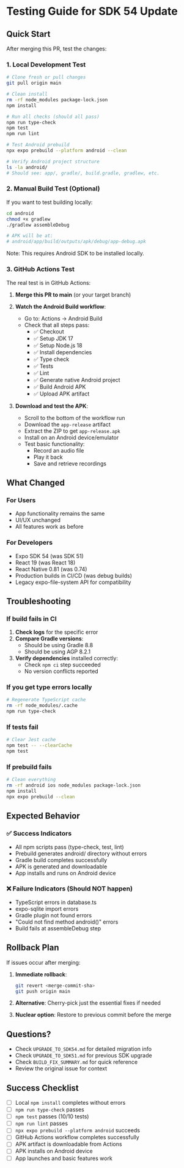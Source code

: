 # Testing Guide for SDK 54 Update

## Quick Start

After merging this PR, test the changes:

### 1. Local Development Test

```bash
# Clone fresh or pull changes
git pull origin main

# Clean install
rm -rf node_modules package-lock.json
npm install

# Run all checks (should all pass)
npm run type-check
npm test
npm run lint

# Test Android prebuild
npx expo prebuild --platform android --clean

# Verify Android project structure
ls -la android/
# Should see: app/, gradle/, build.gradle, gradlew, etc.
```

### 2. Manual Build Test (Optional)

If you want to test building locally:

```bash
cd android
chmod +x gradlew
./gradlew assembleDebug

# APK will be at:
# android/app/build/outputs/apk/debug/app-debug.apk
```

Note: This requires Android SDK to be installed locally.

### 3. GitHub Actions Test

The real test is in GitHub Actions:

1. **Merge this PR to main** (or your target branch)
2. **Watch the Android Build workflow**:
   - Go to: Actions → Android Build
   - Check that all steps pass:
     - ✅ Checkout
     - ✅ Setup JDK 17
     - ✅ Setup Node.js 18
     - ✅ Install dependencies
     - ✅ Type check
     - ✅ Tests
     - ✅ Lint
     - ✅ Generate native Android project
     - ✅ Build Android APK
     - ✅ Upload APK artifact

3. **Download and test the APK**:
   - Scroll to the bottom of the workflow run
   - Download the `app-release` artifact
   - Extract the ZIP to get `app-release.apk`
   - Install on an Android device/emulator
   - Test basic functionality:
     - Record an audio file
     - Play it back
     - Save and retrieve recordings

## What Changed

### For Users
- App functionality remains the same
- UI/UX unchanged
- All features work as before

### For Developers
- Expo SDK 54 (was SDK 51)
- React 19 (was React 18)
- React Native 0.81 (was 0.74)
- Production builds in CI/CD (was debug builds)
- Legacy expo-file-system API for compatibility

## Troubleshooting

### If build fails in CI

1. **Check logs** for the specific error
2. **Compare Gradle versions**:
   - Should be using Gradle 8.8
   - Should be using AGP 8.2.1
3. **Verify dependencies** installed correctly:
   - Check `npm ci` step succeeded
   - No version conflicts reported

### If you get type errors locally

```bash
# Regenerate TypeScript cache
rm -rf node_modules/.cache
npm run type-check
```

### If tests fail

```bash
# Clear Jest cache
npm test -- --clearCache
npm test
```

### If prebuild fails

```bash
# Clean everything
rm -rf android ios node_modules package-lock.json
npm install
npx expo prebuild --clean
```

## Expected Behavior

### ✅ Success Indicators
- All npm scripts pass (type-check, test, lint)
- Prebuild generates android/ directory without errors
- Gradle build completes successfully
- APK is generated and downloadable
- App installs and runs on Android device

### ❌ Failure Indicators (Should NOT happen)
- TypeScript errors in database.ts
- expo-sqlite import errors
- Gradle plugin not found errors
- "Could not find method android()" errors
- Build fails at assembleDebug step

## Rollback Plan

If issues occur after merging:

1. **Immediate rollback**:
   ```bash
   git revert <merge-commit-sha>
   git push origin main
   ```

2. **Alternative**: Cherry-pick just the essential fixes if needed

3. **Nuclear option**: Restore to previous commit before the merge

## Questions?

- Check `UPGRADE_TO_SDK54.md` for detailed migration info
- Check `UPGRADE_TO_SDK51.md` for previous SDK upgrade
- Check `BUILD_FIX_SUMMARY.md` for quick reference
- Review the original issue for context

## Success Checklist

- [ ] Local `npm install` completes without errors
- [ ] `npm run type-check` passes
- [ ] `npm test` passes (10/10 tests)
- [ ] `npm run lint` passes
- [ ] `npx expo prebuild --platform android` succeeds
- [ ] GitHub Actions workflow completes successfully
- [ ] APK artifact is downloadable from Actions
- [ ] APK installs on Android device
- [ ] App launches and basic features work
